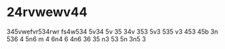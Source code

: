 # 24rvwewv44
345vwefvr534rwr
fs4w534
5v34
5v
35
34v
353
5v3
535
v3
453
45b
3n
536
4
5n6
m
4
6n4
6
4n6
36
35
n3
53
5n
3n5
3
